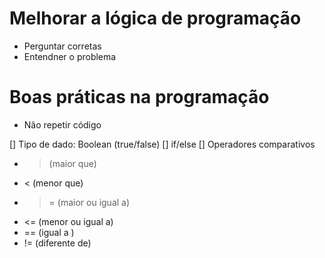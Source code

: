 # Melhorar a lógica de programação

- Perguntar corretas
- Entendner o problema

# Boas práticas na programação
 - Não repetir código


 [] Tipo de dado: Boolean (true/false)
 [] if/else
 [] Operadores comparativos
   - > (maior que)
   - < (menor que)
   - >= (maior ou igual a)
   - <= (menor ou igual a)
   - == (igual a )
   - != (diferente de)